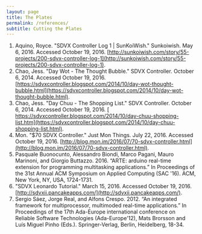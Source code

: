 ```yaml
---
layout: page
title: The Plates
permalink: /references/
subtitle: Cutting the Plates
---
```

1. Aquino, Royce. "SDVX Controller Log 1 | SunKoiWish." Sunkoiwish. May 6, 2016. Accessed October 19, 2016. [http://sunkoiwish.com/story/55-projects/200-sdvx-controller-log-1](http://sunkoiwish.com/story/55-projects/200-sdvx-controller-log-1).
2. Chao, Jess. "Day Wot - The Thought Bubble." SDVX Controller. October 6, 2014. Accessed October 19, 2016. [https://sdvxcontroller.blogspot.com/2014/10/day-wot-thought-bubble.html](https://sdvxcontroller.blogspot.com/2014/10/day-wot-thought-bubble.html).
3. Chao, Jess. "Day Chuu - The Shopping List." SDVX Controller. October 6, 2014. Accessed October 19, 2016. [ https://sdvxcontroller.blogspot.com/2014/10/day-chuu-shopping-list.htm](https://sdvxcontroller.blogspot.com/2014/10/day-chuu-shopping-list.html).
4. Mon. "$70 SDVX Controller." Just Mon Things. July 22, 2016. Accessed October 19, 2016. [http://blog.mon.im/2016/07/70-sdvx-controller.html](http://blog.mon.im/2016/07/70-sdvx-controller.html).
5. Pasquale Buonocunto, Alessandro Biondi, Marco Pagani, Mauro Marinoni, and Giorgio Buttazzo. 2016. “ARTE: arduino real-time extension for programming multitasking applications.” In 	Proceedings of the 31st Annual ACM Symposium on Applied Computing (SAC '16). ACM, New York, NY, USA, 1724-1731.
6. "SDVX Leonardo Tutorial." March 15, 2016. Accessed October 19, 2016. [http://sdvxii.pancakeapps.com/](http://sdvxii.pancakeapps.com/).
7. Sergio Sáez, Jorge Real, and Alfons Crespo. 2012. “An integrated framework for multiprocessor, multimoded real-time applications.” In Proceedings of the 17th Ada-Europe international conference on Reliable Software Technologies (Ada-Europe'12), Mats Brorsson and Luís 	Miguel Pinho (Eds.). Springer-Verlag, Berlin, Heidelberg, 18-34.
